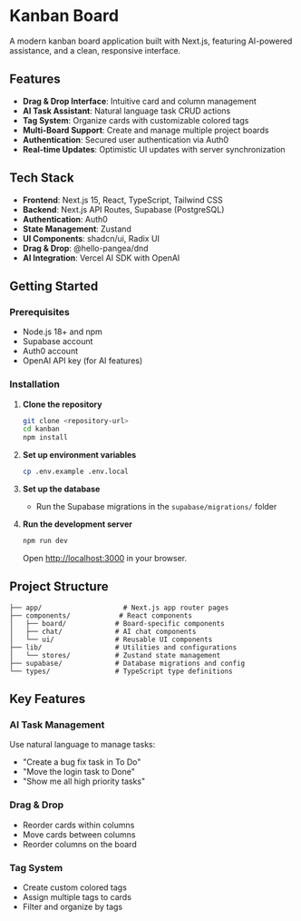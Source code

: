 # Kanban Board

A modern kanban board application built with Next.js, featuring AI-powered assistance, and a clean, responsive interface.

## Features

- **Drag & Drop Interface**: Intuitive card and column management
- **AI Task Assistant**: Natural language task CRUD actions
- **Tag System**: Organize cards with customizable colored tags
- **Multi-Board Support**: Create and manage multiple project boards
- **Authentication**: Secured user authentication via Auth0
- **Real-time Updates**: Optimistic UI updates with server synchronization

## Tech Stack

- **Frontend**: Next.js 15, React, TypeScript, Tailwind CSS
- **Backend**: Next.js API Routes, Supabase (PostgreSQL)
- **Authentication**: Auth0
- **State Management**: Zustand
- **UI Components**: shadcn/ui, Radix UI
- **Drag & Drop**: @hello-pangea/dnd
- **AI Integration**: Vercel AI SDK with OpenAI

## Getting Started

### Prerequisites

- Node.js 18+ and npm
- Supabase account
- Auth0 account
- OpenAI API key (for AI features)

### Installation

1. **Clone the repository**

   ```bash
   git clone <repository-url>
   cd kanban
   npm install
   ```

2. **Set up environment variables**

   ```bash
   cp .env.example .env.local
   ```

3. **Set up the database**

   - Run the Supabase migrations in the `supabase/migrations/` folder

4. **Run the development server**

   ```bash
   npm run dev
   ```

   Open [http://localhost:3000](http://localhost:3000) in your browser.

## Project Structure

```
├── app/                    # Next.js app router pages
├── components/            # React components
│   ├── board/            # Board-specific components
│   ├── chat/             # AI chat components
│   └── ui/               # Reusable UI components
├── lib/                  # Utilities and configurations
│   └── stores/           # Zustand state management
├── supabase/             # Database migrations and config
└── types/                # TypeScript type definitions
```

## Key Features

### AI Task Management

Use natural language to manage tasks:

- "Create a bug fix task in To Do"
- "Move the login task to Done"
- "Show me all high priority tasks"

### Drag & Drop

- Reorder cards within columns
- Move cards between columns
- Reorder columns on the board

### Tag System

- Create custom colored tags
- Assign multiple tags to cards
- Filter and organize by tags
